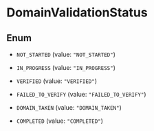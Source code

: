 

# DomainValidationStatus

## Enum


* `NOT_STARTED` (value: `"NOT_STARTED"`)

* `IN_PROGRESS` (value: `"IN_PROGRESS"`)

* `VERIFIED` (value: `"VERIFIED"`)

* `FAILED_TO_VERIFY` (value: `"FAILED_TO_VERIFY"`)

* `DOMAIN_TAKEN` (value: `"DOMAIN_TAKEN"`)

* `COMPLETED` (value: `"COMPLETED"`)



